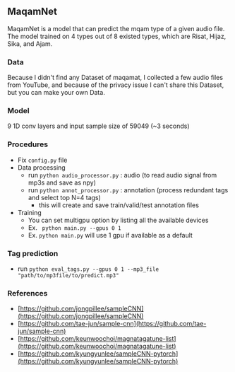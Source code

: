 ## MaqamNet
MaqamNet is a model that can predict the mqam type of a given audio file.  
The model trained on 4 types out of 8 existed types, which are Risat, Hijaz, Sika, and Ajam.

### Data
Because I didn't find any Dataset of maqamat, I collected a few audio files from YouTube, and because of the privacy issue I can't share this Dataset, but you can make your own Data.
### Model
9 1D conv layers and input sample size of 59049 (~3 seconds) 

### Procedures
* Fix `config.py` file
* Data processing
    * run ` python audio_processor.py ` :  audio (to read audio signal from mp3s and save as npy) 
    * run ` python annot_processor.py ` :  annotation (process redundant tags and select top N=4 tags)
		* this will create and save train/valid/test annotation files 
* Training
	* You can set multigpu option by listing all the available devices
    * Ex. ` python main.py --gpus 0 1`
	* Ex. ` python main.py ` will use 1 gpu if available as a default 

### Tag prediction
* run `python eval_tags.py --gpus 0 1 --mp3_file "path/to/mp3file/to/predict.mp3" ` 

### References
* [https://github.com/jongpillee/sampleCNN](https://github.com/jongpillee/sampleCNN)
* [https://github.com/tae-jun/sample-cnn](https://github.com/tae-jun/sample-cnn)
* [https://github.com/keunwoochoi/magnatagatune-list](https://github.com/keunwoochoi/magnatagatune-list)
* [https://github.com/kyungyunlee/sampleCNN-pytorch](https://github.com/kyungyunlee/sampleCNN-pytorch)
